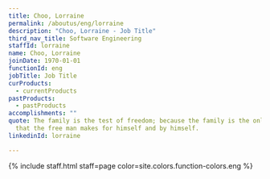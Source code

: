 ```yaml
---
title: Choo, Lorraine
permalink: /aboutus/eng/lorraine
description: "Choo, Lorraine - Job Title"
third_nav_title: Software Engineering
staffId: lorraine
name: Choo, Lorraine
joinDate: 1970-01-01
functionId: eng
jobTitle: Job Title
curProducts:
  - currentProducts
pastProducts:
  - pastProducts
accomplishments: ""
quote: The family is the test of freedom; because the family is the only thing
  that the free man makes for himself and by himself.
linkedinId: lorraine

---
```


{% include staff.html staff=page color=site.colors.function-colors.eng %}
